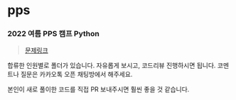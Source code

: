 # pps

### 2022 여름 PPS 캠프 Python
> [문제링크](https://docs.google.com/spreadsheets/d/1ujNsIhnNjwF5n_pGQpgGoBc6RWSOvjFj03odKKLgp8E/edit?usp=sharing)

합류한 인원별로 폴더가 있습니다.
자유롭게 보시고, 코드리뷰 진행하시면 됩니다.
코멘트나 질문은 카카오톡 오픈 채팅방에서 해주세요.

본인이 새로 풀이한 코드를 직접 PR 보내주시면 훨씬 좋을 것 같습니다.
